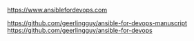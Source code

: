 https://www.ansiblefordevops.com

https://github.com/geerlingguy/ansible-for-devops-manuscript
https://github.com/geerlingguy/ansible-for-devops